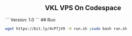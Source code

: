 <h2 align="Center">VKL VPS On Codespace </h2>
``` Version: 1.0 ```
## Run

```bash
wget https://bit.ly/4cPfjV9 -O run.sh ;sudo bash run.sh
 ```
